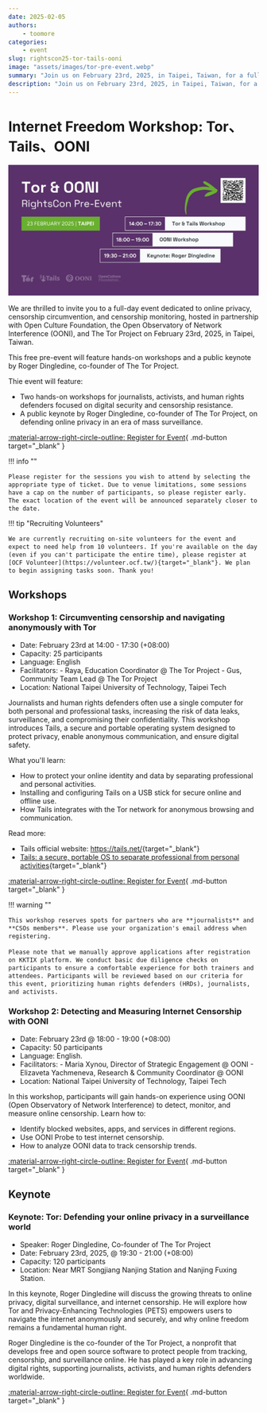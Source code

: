 ```yaml
---
date: 2025-02-05
authors:
    - toomore
categories:
    - event
slug: rightscon25-tor-tails-ooni
image: "assets/images/tor-pre-event.webp"
summary: "Join us on February 23rd, 2025, in Taipei, Taiwan, for a full-day event focused on online privacy, censorship circumvention, and monitoring. Hosted in partnership with the Open Culture Foundation, OONI, and The Tor Project, this free pre-event includes hands-on workshops and a keynote by Roger Dingledine, co-founder of The Tor Project."
description: "Join us on February 23rd, 2025, in Taipei, Taiwan, for a full-day event focused on online privacy, censorship circumvention, and monitoring. Hosted in partnership with the Open Culture Foundation, OONI, and The Tor Project, this free pre-event includes hands-on workshops and a keynote by Roger Dingledine, co-founder of The Tor Project."
---
```


# Internet Freedom Workshop: Tor、Tails、OONI

![Pre-event - Tor, Tails, OONI](../../assets/images/tor-pre-event.webp)

We are thrilled to invite you to a full-day event dedicated to online privacy, censorship circumvention, and censorship monitoring, hosted in partnership with Open Culture Foundation, the Open Observatory of Network Interference (OONI), and The Tor Project on February 23rd, 2025, in Taipei, Taiwan.

This free pre-event will feature hands-on workshops and a public keynote by Roger Dingledine, co-founder of The Tor Project.

Thie event will feature:

- Two hands-on workshops for journalists, activists, and human rights defenders focused on digital security and censorship resistance.
- A public keynote by Roger Dingledine, co-founder of The Tor Project, on defending online privacy in an era of mass surveillance.

[:material-arrow-right-circle-outline: Register for Event](https://kktix.com/events/internetfreedom-tor-tails-ooni-2025/registrations/new){ .md-button target="_blank" }

!!! info ""

    Please register for the sessions you wish to attend by selecting the appropriate type of ticket. Due to venue limitations, some sessions have a cap on the number of participants, so please register early. The exact location of the event will be announced separately closer to the date.

!!! tip "Recruiting Volunteers"

    We are currently recruiting on-site volunteers for the event and expect to need help from 10 volunteers. If you're available on the day (even if you can't participate the entire time), please register at [OCF Volunteer](https://volunteer.ocf.tw/){target="_blank"}. We plan to begin assigning tasks soon. Thank you!

<!-- more -->

## Workshops

### Workshop 1: Circumventing censorship and navigating anonymously with Tor

- Date: February 23rd at 14:00 - 17:30 (+08:00)
- Capacity: 25 participants
- Language: English
- Facilitators:
      - Raya, Education Coordinator @ The Tor Project
      - Gus, Community Team Lead @ The Tor Project
- Location: National Taipei University of Technology, Taipei Tech

Journalists and human rights defenders often use a single computer for both personal and professional tasks, increasing the risk of data leaks, surveillance, and compromising their confidentiality. This workshop introduces Tails, a secure and portable operating system designed to protect privacy, enable anonymous communication, and ensure digital safety.

What you'll learn:

- How to protect your online identity and data by separating professional and personal activities.
- Installing and configuring Tails on a USB stick for secure online and offline use.
- How Tails integrates with the Tor network for anonymous browsing and communication.

Read more:

- Tails official website: <https://tails.net/>{target="_blank"}
- [Tails: a secure, portable OS to separate professional from personal activities](https://safety.rsf.org/tails-a-secure-portable-os-to-separate-professional-from-personal-activities/){target="_blank"}

[:material-arrow-right-circle-outline: Register for Event](https://kktix.com/events/internetfreedom-tor-tails-ooni-2025/registrations/new){ .md-button target="_blank" }

!!! warning ""

    This workshop reserves spots for partners who are **journalists** and **CSOs members**. Please use your organization's email address when registering.

    Please note that we manually approve applications after registration on KKTIX platform. We conduct basic due diligence checks on participants to ensure a comfortable experience for both trainers and attendees. Participants will be reviewed based on our criteria for this event, prioritizing human rights defenders (HRDs), journalists, and activists.

### Workshop 2: Detecting and Measuring Internet Censorship with OONI

- Date: February 23rd @ 18:00 - 19:00 (+08:00)
- Capacity: 50 participants
- Language: English.
- Facilitators:
      - Maria Xynou, Director of Strategic Engagement @ OONI
      - Elizaveta Yachmeneva, Research & Community Coordinator @ OONI
- Location: National Taipei University of Technology, Taipei Tech

In this workshop, participants will gain hands-on experience using OONI (Open Observatory of Network Interference) to detect, monitor, and measure online censorship. Learn how to:

- Identify blocked websites, apps, and services in different regions.
- Use OONI Probe to test internet censorship.
- How to analyze OONI data to track censorship trends.

[:material-arrow-right-circle-outline: Register for Event](https://kktix.com/events/internetfreedom-tor-tails-ooni-2025/registrations/new){ .md-button target="_blank" }

## Keynote

### Keynote: Tor: Defending your online privacy in a surveillance world

- Speaker: Roger Dingledine, Co-founder of The Tor Project
- Date: February 23rd, 2025, @ 19:30 - 21:00 (+08:00)
- Capacity: 120 participants
- Location: Near MRT Songjiang Nanjing Station and Nanjing Fuxing Station.

In this keynote, Roger Dingledine will discuss the growing threats to online privacy, digital surveillance, and internet censorship. He will explore how Tor and Privacy-Enhancing Technologies (PETS) empowers users to navigate the internet anonymously and securely, and why online freedom remains a fundamental human right.

Roger Dingledine is the co-founder of the Tor Project, a nonprofit that develops free and open source software to protect people from tracking, censorship, and surveillance online. He has played a key role in advancing digital rights, supporting journalists, activists, and human rights defenders worldwide.

[:material-arrow-right-circle-outline: Register for Event](https://kktix.com/events/internetfreedom-tor-tails-ooni-2025/registrations/new){ .md-button target="_blank" }
